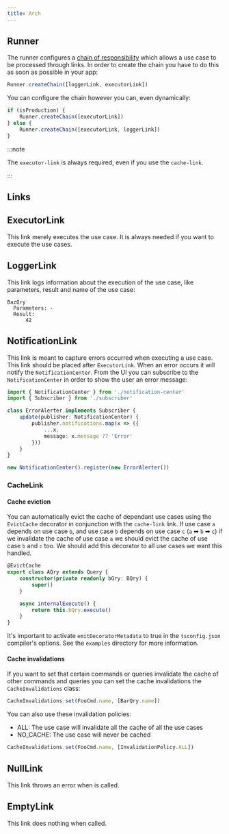 ```yaml
---
title: Arch
---
```


## Runner

The runner configures a [chain of responsibility](https://refactoring.guru/design-patterns/chain-of-responsibility) which allows a use case to be processed through links. In order to create the chain you have to do this as soon as possible in your app:

```ts
Runner.createChain([loggerLink, executorLink])
```

You can configure the chain however you can, even dynamically:

```ts
if (isProduction) {
    Runner.createChain([executorLink])
} else {
    Runner.createChain([executorLink, loggerLink])
}
```

:::note

The `executor-link` is always required, even if you use the `cache-link`.

:::

## Links

## ExecutorLink

This link merely executes the use case. It is always needed if you want to execute the use cases.

## LoggerLink

This link logs information about the execution of the use case, like parameters, result and name of the use case:

```text
BazQry
  Parameters: -
  Result:
      42
```

## NotificationLink

This link is meant to capture errors occurred when executing a use case. This link should be placed after `ExecutorLink`. When an error occurs it will notify the `NotificationCenter`. From the UI you can subscribe to the `NotificationCenter` in order to show the user an error message:

```ts
import { NotificationCenter } from './notification-center'
import { Subscriber } from './subscriber'

class ErrorAlerter implements Subscriber {
    update(publisher: NotificationCenter) {
        publisher.notifications.map(x => ({
            ...x,
            message: x.message ?? 'Error'
        }))
    }
}

new NotificationCenter().register(new ErrorAlerter())
```

### CacheLink

#### Cache eviction

You can automatically evict the cache of dependant use cases using the `EvictCache` decorator in conjunction with the `cache-link` link. If use case `a` depends on use case `b`, and use case `b` depends on use case `c` (`a` ➡ `b` ➡ `c`️) if we invalidate the cache of use case `a` we should evict the cache of use case `b` and `c` too. We should add this decorator to all use cases we want this handled.

```ts
@EvictCache
export class AQry extends Query {
    constructor(private readonly bQry: BQry) {
        super()
    }

    async internalExecute() {
        return this.bQry.execute()
    }
}
```

It's important to activate `emitDecoratorMetadata` to true in the `tsconfig.json` compiler's options. See the `examples` directory for more information.

#### Cache invalidations

If you want to set that certain commands or queries invalidate the cache of other commands and queries you can set the cache invalidations the `CacheInvalidations` class:

```ts
CacheInvalidations.set(FooCmd.name, [BarQry.name])
```

You can also use these invalidation policies:

-   ALL: The use case will invalidate all the cache of all the use cases
-   NO_CACHE: The use case will never be cached

```ts
CacheInvalidations.set(FooCmd.name, [InvalidationPolicy.ALL])
```

## NullLink

This link throws an error when is called.

## EmptyLink

This link does nothing when called.
